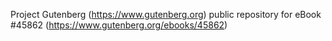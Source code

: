 Project Gutenberg (https://www.gutenberg.org) public repository for eBook #45862 (https://www.gutenberg.org/ebooks/45862)
